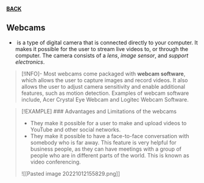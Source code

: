 **[BACK](INTCOMMidtermCh2.md)**

## Webcams
-  is a type of digital camera that is connected directly to your computer. It makes it possible for the user to stream live videos to, or through the computer. The camera consists of a *lens*, *image sensor*, and *support electronics*.
>[!INFO]-
>Most webcams come packaged with **webcam software**, which allows the user to capture images and record videos. It also allows the user to adjust camera sensitivity and enable additional features, such as motion detection. Examples of webcam software include, Acer Crystal Eye Webcam and Logitec Webcam Software.

>[!EXAMPLE] ### Advantages and Limitations of the webcams
>-   They make it possible for a user to make and upload videos to YouTube and other social networks.
>- They make it possible to have a face-to-face conversation with somebody who is far away. This feature is very helpful for business people, as they can have meetings with a group of people who are in different parts of the world. This is known as video conferencing.
>
>![[Pasted image 20221012155829.png]]